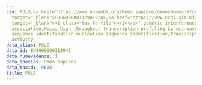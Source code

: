 ```yaml
---
csv: POLS,<a href="https://www.ensembl.org/Homo_sapiens/Gene/Summary?db=core;g=ENSG00000112941"
  target="_blank">ENSG00000112941</a>,<a href="https://www.ncbi.nlm.nih.gov/pubmed/17216044"
  target="_blank"><i class="fas fa-file"></i></a>",genetic interference,functional
  association,HeLa, high throughput transcription profiling by microarray,nucleotide
  sequence identification,nucleotide sequence identification,transcriptional regulation,down-regulates
  activity
data_alias: POLS
data_id: ENSG00000112941
data_numevidence: 1
data_species: Homo sapiens
data_taxid: '9606'
title: POLS
---
```

